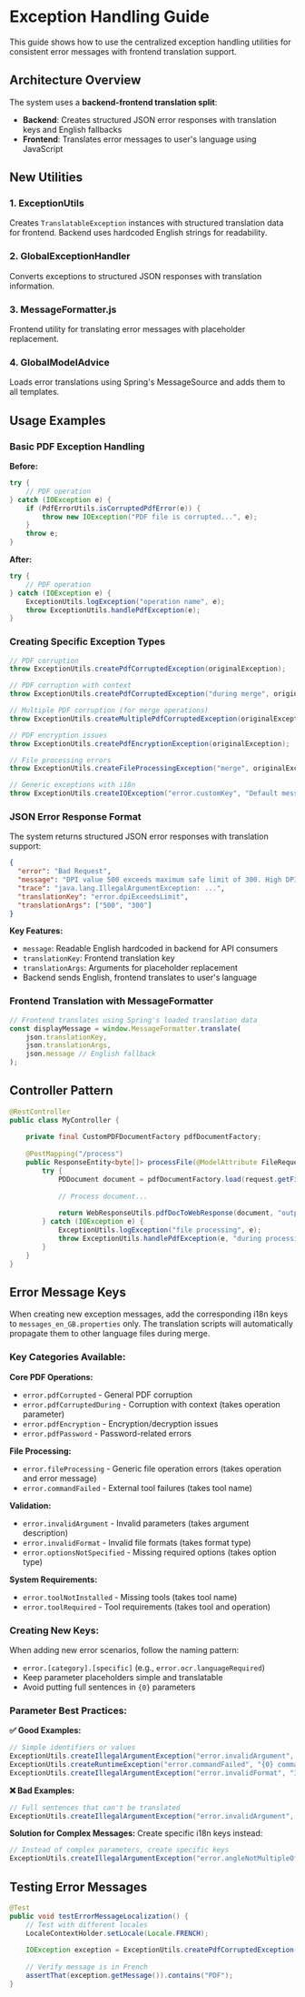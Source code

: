# Exception Handling Guide

This guide shows how to use the centralized exception handling utilities for consistent error messages with frontend translation support.

## Architecture Overview

The system uses a **backend-frontend translation split**:
- **Backend**: Creates structured JSON error responses with translation keys and English fallbacks
- **Frontend**: Translates error messages to user's language using JavaScript

## New Utilities

### 1. ExceptionUtils  
Creates `TranslatableException` instances with structured translation data for frontend.
Backend uses hardcoded English strings for readability.

### 2. GlobalExceptionHandler
Converts exceptions to structured JSON responses with translation information.

### 3. MessageFormatter.js
Frontend utility for translating error messages with placeholder replacement.

### 4. GlobalModelAdvice
Loads error translations using Spring's MessageSource and adds them to all templates.

## Usage Examples

### Basic PDF Exception Handling

**Before:**
```java
try {
    // PDF operation
} catch (IOException e) {
    if (PdfErrorUtils.isCorruptedPdfError(e)) {
        throw new IOException("PDF file is corrupted...", e);
    }
    throw e;
}
```

**After:**
```java
try {
    // PDF operation
} catch (IOException e) {
    ExceptionUtils.logException("operation name", e);
    throw ExceptionUtils.handlePdfException(e);
}
```

### Creating Specific Exception Types

```java
// PDF corruption
throw ExceptionUtils.createPdfCorruptedException(originalException);

// PDF corruption with context
throw ExceptionUtils.createPdfCorruptedException("during merge", originalException);

// Multiple PDF corruption (for merge operations)
throw ExceptionUtils.createMultiplePdfCorruptedException(originalException);

// PDF encryption issues
throw ExceptionUtils.createPdfEncryptionException(originalException);

// File processing errors
throw ExceptionUtils.createFileProcessingException("merge", originalException);

// Generic exceptions with i18n
throw ExceptionUtils.createIOException("error.customKey", "Default message", originalException, arg1, arg2);
```

### JSON Error Response Format

The system returns structured JSON error responses with translation support:

```json
{
  "error": "Bad Request",
  "message": "DPI value 500 exceeds maximum safe limit of 300. High DPI values can cause memory issues and crashes. Please use a lower DPI value.",
  "trace": "java.lang.IllegalArgumentException: ...",
  "translationKey": "error.dpiExceedsLimit", 
  "translationArgs": ["500", "300"]
}
```

**Key Features:**
- `message`: Readable English hardcoded in backend for API consumers 
- `translationKey`: Frontend translation key
- `translationArgs`: Arguments for placeholder replacement
- Backend sends English, frontend translates to user's language

### Frontend Translation with MessageFormatter

```javascript
// Frontend translates using Spring's loaded translation data
const displayMessage = window.MessageFormatter.translate(
    json.translationKey,
    json.translationArgs, 
    json.message // English fallback
);
```

## Controller Pattern

```java
@RestController
public class MyController {
    
    private final CustomPDFDocumentFactory pdfDocumentFactory;
    
    @PostMapping("/process")
    public ResponseEntity<byte[]> processFile(@ModelAttribute FileRequest request) throws IOException {
        try {
            PDDocument document = pdfDocumentFactory.load(request.getFileInput());
            
            // Process document...
            
            return WebResponseUtils.pdfDocToWebResponse(document, "output.pdf");
        } catch (IOException e) {
            ExceptionUtils.logException("file processing", e);
            throw ExceptionUtils.handlePdfException(e, "during processing");
        }
    }
}
```

## Error Message Keys

When creating new exception messages, add the corresponding i18n keys to `messages_en_GB.properties` only. The translation scripts will automatically propagate them to other language files during merge.

### Key Categories Available:

**Core PDF Operations:**
- `error.pdfCorrupted` - General PDF corruption
- `error.pdfCorruptedDuring` - Corruption with context (takes operation parameter)
- `error.pdfEncryption` - Encryption/decryption issues
- `error.pdfPassword` - Password-related errors

**File Processing:**
- `error.fileProcessing` - Generic file operation errors (takes operation and error message)
- `error.commandFailed` - External tool failures (takes tool name)

**Validation:**
- `error.invalidArgument` - Invalid parameters (takes argument description)
- `error.invalidFormat` - Invalid file formats (takes format type)
- `error.optionsNotSpecified` - Missing required options (takes option type)

**System Requirements:**
- `error.toolNotInstalled` - Missing tools (takes tool name)
- `error.toolRequired` - Tool requirements (takes tool and operation)

### Creating New Keys:
When adding new error scenarios, follow the naming pattern:
- `error.[category].[specific]` (e.g., `error.ocr.languageRequired`)
- Keep parameter placeholders simple and translatable
- Avoid putting full sentences in `{0}` parameters

### Parameter Best Practices:

**✅ Good Examples:**
```java
// Simple identifiers or values
ExceptionUtils.createIllegalArgumentException("error.invalidArgument", "Invalid argument: {0}", "angle");
ExceptionUtils.createRuntimeException("error.commandFailed", "{0} command failed", null, "Tesseract");
ExceptionUtils.createIllegalArgumentException("error.invalidFormat", "Invalid {0} format", "PDF");
```

**❌ Bad Examples:**
```java
// Full sentences that can't be translated
ExceptionUtils.createIllegalArgumentException("error.invalidArgument", "Invalid argument: {0}", "angle must be multiple of 90");
```

**Solution for Complex Messages:**
Create specific i18n keys instead:
```java
// Instead of complex parameters, create specific keys
ExceptionUtils.createIllegalArgumentException("error.angleNotMultipleOf90", "Angle must be a multiple of 90");
```

## Testing Error Messages

```java
@Test
public void testErrorMessageLocalization() {
    // Test with different locales
    LocaleContextHolder.setLocale(Locale.FRENCH);
    
    IOException exception = ExceptionUtils.createPdfCorruptedException(new RuntimeException("test"));
    
    // Verify message is in French
    assertThat(exception.getMessage()).contains("PDF");
}
```